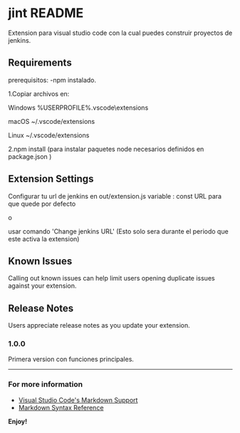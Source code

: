 # jint README

Extension para visual studio code con la cual puedes construir proyectos de jenkins.

## Requirements

prerequisitos: 
    -npm instalado.

1.Copiar archivos en:

Windows %USERPROFILE%\.vscode\extensions

macOS ~/.vscode/extensions

Linux ~/.vscode/extensions

2.npm install (para instalar paquetes node necesarios definidos en package.json )


## Extension Settings

Configurar tu url de jenkins en out/extension.js variable : const URL para que quede por defecto

o

usar comando 'Change jenkins URL' (Esto solo sera durante el periodo que este activa la extension)

## Known Issues

Calling out known issues can help limit users opening duplicate issues against your extension.

## Release Notes

Users appreciate release notes as you update your extension.

### 1.0.0

Primera version con funciones principales.

-----------------------------------------------------------------------------------------------------------

### For more information

* [Visual Studio Code's Markdown Support](http://code.visualstudio.com/docs/languages/markdown)
* [Markdown Syntax Reference](https://help.github.com/articles/markdown-basics/)

**Enjoy!**
